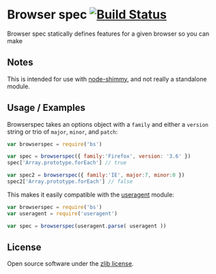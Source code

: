 Browser spec [![Build Status](https://travis-ci.org/marcello3d/node-bs.png)](https://travis-ci.org/marcello3d/node-bs)
=================

Browser spec statically defines features for a given browser so you can make 

Notes
-----

This is intended for use with [node-shimmy](https://github.com/marcello3d/node-shimmy), and not really a standalone 
module.

Usage / Examples
----------------

Browserspec takes an options object with a `family` and either a `version` string or trio of `major`, `minor`, and 
`patch`:

```js
var browserspec = require('bs')

var spec = browserspec({ family:'Firefox', version: '3.6' })
spec['Array.prototype.forEach'] // true

var spec2 = browserspec({ family:'IE', major:7, minor:0 })
spec2['Array.prototype.forEach'] // false
```

This makes it easily compatible with the [useragent](https://github.com/3rd-Eden/useragent) module:
```js
var browserspec = require('bs')
var useragent = require('useragent')

var spec = browserspec(useragent.parse( useragent ))

```

License
-------
Open source software under the [zlib license](LICENSE).